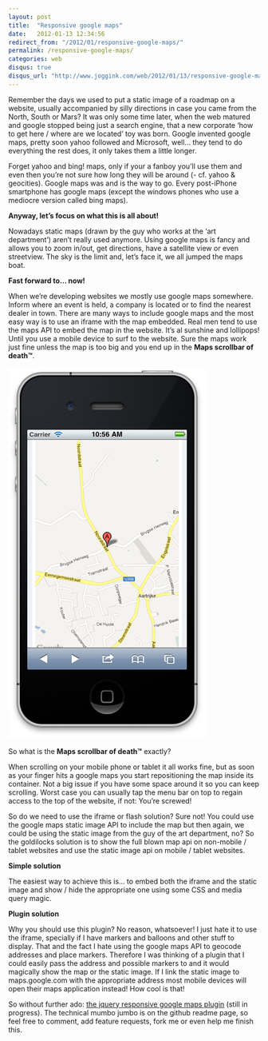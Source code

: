 ```yaml
---
layout: post
title:  "Responsive google maps"
date:   2012-01-13 12:34:56
redirect_from: "/2012/01/responsive-google-maps/"
permalink: /responsive-google-maps/
categories: web
disqus: true
disqus_url: "http://www.joggink.com/web/2012/01/13/responsive-google-maps.html"
---
```

Remember the days we used to put a static image of a roadmap on a website, usually accompanied by silly directions in case you came from the North, South or Mars? It was only some time later, when the web matured and google stopped being just a search engine, that a new corporate ‘how to get here / where are we located’ toy was born. Google invented google maps, pretty soon yahoo followed and Microsoft, well… they tend to do everything the rest does, it only takes them a little longer.
<!-- more -->
Forget yahoo and bing! maps, only if your a fanboy you’ll use them and even then you’re not sure how long they will be around (- cf. yahoo & geocities). Google maps was and is the way to go. Every post-iPhone smartphone has google maps (except the windows phones who use a mediocre version called bing maps).

**Anyway, let’s focus on what this is all about!**

Nowadays static maps (drawn by the guy who works at the ‘art department’) aren’t really used anymore. Using google maps is fancy and allows you to zoom in/out, get directions,  have a satellite view or even streetview. The sky is the limit and, let’s face it, we all jumped the maps boat.

**Fast forward to… now!**

When we’re developing websites we mostly use google maps somewhere. Inform where an event is held, a company is located or to find the nearest dealer in town. There are many ways to include google maps and the most easy way is to use an iframe with the map embedded. Real men tend to use the maps API to embed the map in the website. It’s al sunshine and lollipops! Until you use a mobile device to surf to the website. Sure the maps work just fine unless the map is too big and you end up in the **Maps scrollbar of death™**.

![iPhone demo](/a/2012/responsive-google-maps/iphone.png)

So what is the **Maps scrollbar of death™** exactly?

When scrolling on your mobile phone or tablet it all works fine, but as soon as your finger hits a google maps you start repositioning the map inside its container. Not a big issue if you have some space around it so you can keep scrolling. Worst case you can usually tap the menu bar on top to regain access to the top of the website, if not: You’re screwed!

So do we need to use the iframe or flash solution? Sure not! You could use the google maps static image API to include the map but then again, we could be using the static image from the guy of the art department, no? So the goldilocks solution is to show the full blown map api on non-mobile / tablet websites and use the static image api on mobile / tablet websites.

**Simple solution**

The easiest way to achieve this is… to embed both the iframe and the static image and show / hide the appropriate one using some CSS and media query magic.

**Plugin solution**

Why you should use this plugin? No reason, whatsoever! I just hate it to use the iframe, specially if I have markers and balloons and other stuff to display. That and the fact I hate using the google maps API to geocode addresses and place markers. Therefore I was thinking of a plugin that I could easily pass the address and possible markers to and it would magically show the map or the static image. If I link the static image to maps.google.com with the appropriate address most mobile devices will open their maps application instead! How cool is that!

So without further ado: [the jquery responsive google maps plugin](https://github.com/joggink/mobileGmap) (still in progress). The technical mumbo jumbo is on the github readme page, so feel free to comment, add feature requests, fork me or even help me finish this.